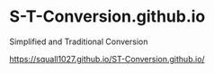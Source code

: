 # S-T-Conversion.github.io
Simplified and Traditional Conversion


https://squall1027.github.io/ST-Conversion.github.io/

